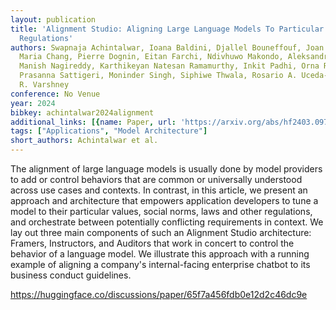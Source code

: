 ```yaml
---
layout: publication
title: 'Alignment Studio: Aligning Large Language Models To Particular Contextual
  Regulations'
authors: Swapnaja Achintalwar, Ioana Baldini, Djallel Bouneffouf, Joan Byamugisha,
  Maria Chang, Pierre Dognin, Eitan Farchi, Ndivhuwo Makondo, Aleksandra Mojsilovic,
  Manish Nagireddy, Karthikeyan Natesan Ramamurthy, Inkit Padhi, Orna Raz, Jesus Rios,
  Prasanna Sattigeri, Moninder Singh, Siphiwe Thwala, Rosario A. Uceda-sosa, Kush
  R. Varshney
conference: No Venue
year: 2024
bibkey: achintalwar2024alignment
additional_links: [{name: Paper, url: 'https://arxiv.org/abs/hf2403.09704'}]
tags: ["Applications", "Model Architecture"]
short_authors: Achintalwar et al.
---
```

The alignment of large language models is usually done by model providers to add or control behaviors that are common or universally understood across use cases and contexts. In contrast, in this article, we present an approach and architecture that empowers application developers to tune a model to their particular values, social norms, laws and other regulations, and orchestrate between potentially conflicting requirements in context. We lay out three main components of such an Alignment Studio architecture: Framers, Instructors, and Auditors that work in concert to control the behavior of a language model. We illustrate this approach with a running example of aligning a company's internal-facing enterprise chatbot to its business conduct guidelines.

https://huggingface.co/discussions/paper/65f7a456fdb0e12d2c46dc9e